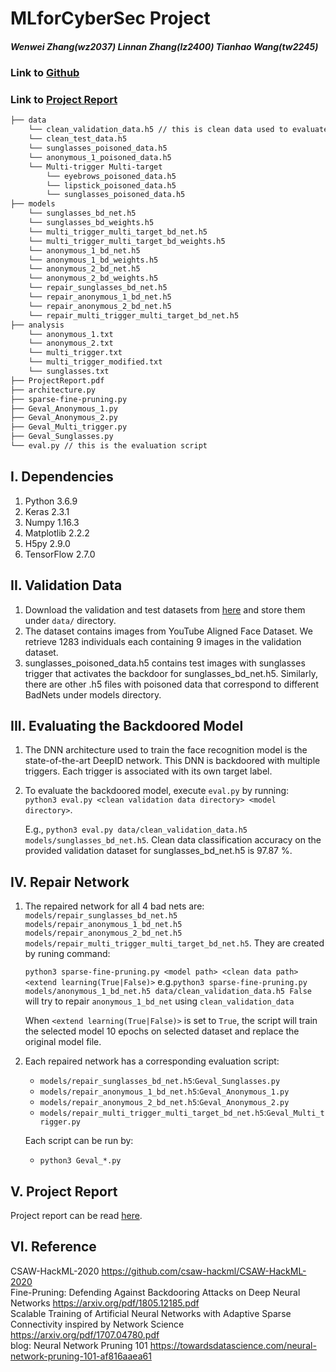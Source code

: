 # MLforCyberSec Project
##### Wenwei Zhang(wz2037) Linnan Zhang(lz2400) Tianhao Wang(tw2245)
### Link to [Github](https://github.com/wwZhang0215/cyber_ml_project)
### Link to [Project Report](ProjectReport.pdf)

```bash
├── data 
    └── clean_validation_data.h5 // this is clean data used to evaluate the BadNet and design the backdoor defense
    └── clean_test_data.h5
    └── sunglasses_poisoned_data.h5
    └── anonymous_1_poisoned_data.h5
    └── Multi-trigger Multi-target
        └── eyebrows_poisoned_data.h5
        └── lipstick_poisoned_data.h5
        └── sunglasses_poisoned_data.h5
├── models
    └── sunglasses_bd_net.h5
    └── sunglasses_bd_weights.h5
    └── multi_trigger_multi_target_bd_net.h5
    └── multi_trigger_multi_target_bd_weights.h5
    └── anonymous_1_bd_net.h5
    └── anonymous_1_bd_weights.h5
    └── anonymous_2_bd_net.h5
    └── anonymous_2_bd_weights.h5
    └── repair_sunglasses_bd_net.h5
    └── repair_anonymous_1_bd_net.h5
    └── repair_anonymous_2_bd_net.h5
    └── repair_multi_trigger_multi_target_bd_net.h5
├── analysis
    └── anonymous_1.txt
    └── anonymous_2.txt
    └── multi_trigger.txt
    └── multi_trigger_modified.txt
    └── sunglasses.txt
├── ProjectReport.pdf
├── architecture.py
├── sparse-fine-pruning.py
├── Geval_Anonymous_1.py
├── Geval_Anonymous_2.py
├── Geval_Multi_trigger.py
├── Geval_Sunglasses.py
└── eval.py // this is the evaluation script
```

## I. Dependencies
   1. Python 3.6.9
   2. Keras 2.3.1
   3. Numpy 1.16.3
   4. Matplotlib 2.2.2
   5. H5py 2.9.0
   6. TensorFlow 2.7.0
   
## II. Validation Data
   1. Download the validation and test datasets from [here](https://drive.google.com/drive/folders/13o2ybRJ1BkGUvfmQEeZqDo1kskyFywab?usp=sharing) and store them under `data/` directory.
   2. The dataset contains images from YouTube Aligned Face Dataset. We retrieve 1283 individuals each containing 9 images in the validation dataset.
   3. sunglasses_poisoned_data.h5 contains test images with sunglasses trigger that activates the backdoor for sunglasses_bd_net.h5. Similarly, there are other .h5 files with poisoned data that correspond to different BadNets under models directory.

## III. Evaluating the Backdoored Model
   1. The DNN architecture used to train the face recognition model is the state-of-the-art DeepID network. This DNN is backdoored with multiple triggers. Each trigger is associated with its own target label. 
   2. To evaluate the backdoored model, execute `eval.py` by running:  
      `python3 eval.py <clean validation data directory> <model directory>`.

      
      
      E.g., `python3 eval.py data/clean_validation_data.h5  models/sunglasses_bd_net.h5`. Clean data classification accuracy on the provided validation dataset for sunglasses_bd_net.h5 is 97.87 %.

## IV. Repair Network
   1. The repaired network for all 4 bad nets are: `models/repair_sunglasses_bd_net.h5` `models/repair_anonymous_1_bd_net.h5` `models/repair_anonymous_2_bd_net.h5` `models/repair_multi_trigger_multi_target_bd_net.h5`. 
   They are created by runing command:

      `python3 sparse-fine-pruning.py <model path> <clean data path> <extend learning(True|False)>`
      e.g.`python3 sparse-fine-pruning.py models/anonymous_1_bd_net.h5 data/clean_validation_data.h5 False` will try to repair `anonymous_1_bd_net` using `clean_validation_data`

      When `<extend learning(True|False)>` is set to `True`, the script will train the selected model 10 epochs on selected dataset and replace the original model file.
   
   2. Each repaired network has a corresponding evaluation script:
      -  `models/repair_sunglasses_bd_net.h5`:`Geval_Sunglasses.py`
      -  `models/repair_anonymous_1_bd_net.h5`:`Geval_Anonymous_1.py`
      -  `models/repair_anonymous_2_bd_net.h5`:`Geval_Anonymous_2.py`
      -  `models/repair_multi_trigger_multi_target_bd_net.h5`:`Geval_Multi_trigger.py`

      Each script can be run by:
      - `python3 Geval_*.py`

## V. Project Report
   Project report can be read [here](ProjectReport.pdf).
## VI. Reference
   CSAW-HackML-2020    https://github.com/csaw-hackml/CSAW-HackML-2020  
   Fine-Pruning: Defending Against Backdooring Attacks on Deep Neural Networks   https://arxiv.org/pdf/1805.12185.pdf  
   Scalable Training of Artificial Neural Networks with Adaptive Sparse Connectivity inspired by Network Science  https://arxiv.org/pdf/1707.04780.pdf  
   blog: Neural Network Pruning 101 https://towardsdatascience.com/neural-network-pruning-101-af816aaea61  
